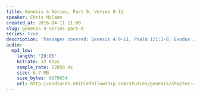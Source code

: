 ```yaml
---
title: Genesis 4 Series, Part 9, Verses 9-11
speaker: Chris McCann
created_at: 2016-04-11 21:00
slug: genesis-4-series-part-9
series: true
description: 'Passages covered: Genesis 4:9-11, Psalm 121:1-8, Exodus 20:12-17.'
audio:
  mp3_low:
    length: '29:05'
    bitrate: 32 Kbps
    sample_rate: 22050 Hz
    size: 6.7 MB
    size_bytes: 6979654
    url: http://audiocdn.ebiblefellowship.com/studies/genesis/chapter-4/2016.04.11_McCann_-_Genesis_4_Series_Part_9.mp3
---
```

